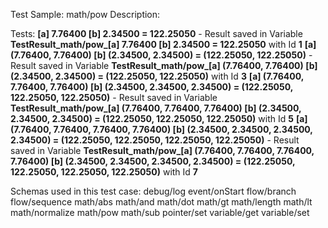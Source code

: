 Test Sample: math/pow
Description: 

Tests:
	**[a] 7.76400 [b] 2.34500 = 122.25050** - Result saved in Variable **TestResult_math/pow_[a] 7.76400 [b] 2.34500 = 122.25050** with Id **1**
	**[a] (7.76400, 7.76400) [b] (2.34500, 2.34500) = (122.25050, 122.25050)** - Result saved in Variable **TestResult_math/pow_[a] (7.76400, 7.76400) [b] (2.34500, 2.34500) = (122.25050, 122.25050)** with Id **3**
	**[a] (7.76400, 7.76400, 7.76400) [b] (2.34500, 2.34500, 2.34500) = (122.25050, 122.25050, 122.25050)** - Result saved in Variable **TestResult_math/pow_[a] (7.76400, 7.76400, 7.76400) [b] (2.34500, 2.34500, 2.34500) = (122.25050, 122.25050, 122.25050)** with Id **5**
	**[a] (7.76400, 7.76400, 7.76400, 7.76400) [b] (2.34500, 2.34500, 2.34500, 2.34500) = (122.25050, 122.25050, 122.25050, 122.25050)** - Result saved in Variable **TestResult_math/pow_[a] (7.76400, 7.76400, 7.76400, 7.76400) [b] (2.34500, 2.34500, 2.34500, 2.34500) = (122.25050, 122.25050, 122.25050, 122.25050)** with Id **7**

Schemas used in this test case:
	debug/log
	event/onStart
	flow/branch
	flow/sequence
	math/abs
	math/and
	math/dot
	math/gt
	math/length
	math/lt
	math/normalize
	math/pow
	math/sub
	pointer/set
	variable/get
	variable/set
